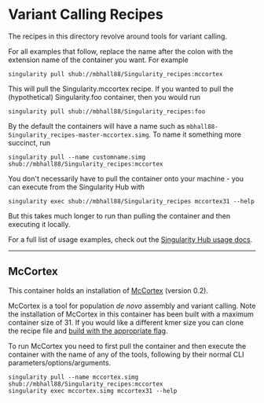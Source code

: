 # Variant Calling Recipes
The recipes in this directory revolve around tools for variant calling.

For all examples that follow, replace the name after the colon with the extension name of the container you want. For example
```
singularity pull shub://mbhall88/Singularity_recipes:mccortex
```
This will pull the Singularity.mccortex recipe. If you wanted to pull the (hypothetical) Singularity.foo container, then you would run
```
singularity pull shub://mbhall88/Singularity_recipes:foo
```
By the default the containers will have a name such as `mbhall88-Singularity_recipes-master-mccortex.simg`. To name it something more succinct, run
```
singularity pull --name customname.simg shub://mbhall88/Singularity_recipes:mccortex
```
You don't necessarily have to pull the container onto your machine - you can execute from the Singularity Hub with
```
singularity exec shub://mbhall88/Singularity_recipes mccortex31 --help
```
But this takes much longer to run than pulling the container and then executing it locally.

For a full list of usage examples, check out the [Singularity Hub usage docs](https://www.singularity-hub.org/collections/685/usage).

---

## McCortex
This container holds an installation of [McCortex](https://github.com/mcveanlab/mccortex) (version 0.2).

McCortex is a tool for population *de novo* assembly and variant calling. Note
the installation of McCortex in this container has been built with a maximum
container size of 31. If you would like a different kmer size you can clone the
recipe file and [build with the appropriate flag](https://github.com/mcveanlab/mccortex#build).

To run McCortex you need to first pull the container and then
execute the container with the name of any of the tools, following by their
normal CLI parameters/options/arguments.
```
singularity pull --name mccortex.simg shub://mbhall88/Singularity_recipes:mccortex
singularity exec mccortex.simg mccortex31 --help
```
